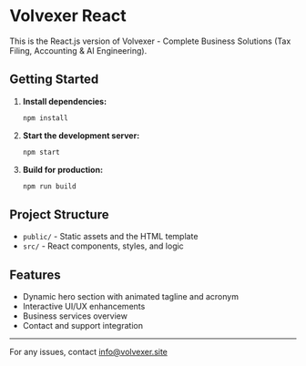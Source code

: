 # Volvexer React

This is the React.js version of Volvexer - Complete Business Solutions (Tax Filing, Accounting & AI Engineering).

## Getting Started

1. **Install dependencies:**
   ```bash
   npm install
   ```
2. **Start the development server:**
   ```bash
   npm start
   ```
3. **Build for production:**
   ```bash
   npm run build
   ```

## Project Structure
- `public/` - Static assets and the HTML template
- `src/` - React components, styles, and logic

## Features
- Dynamic hero section with animated tagline and acronym
- Interactive UI/UX enhancements
- Business services overview
- Contact and support integration

---

For any issues, contact info@volvexer.site 